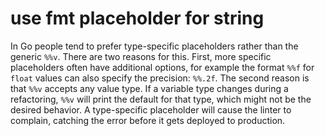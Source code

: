 # use fmt placeholder for string

In Go people tend to prefer type-specific placeholders rather than the generic `%%v`. 
There are two reasons for this. First, more specific placeholders often have additional options, 
for example the format `%%f` for `float` values can also specify the precision: `%%.2f`. 
The second reason is that `%%v` accepts any value type. If a variable type changes during a refactoring, 
`%%v` will print the default for that type, which might not be the desired behavior. 
A type-specific placeholder will cause the linter to complain, catching the error before it gets deployed to production.
